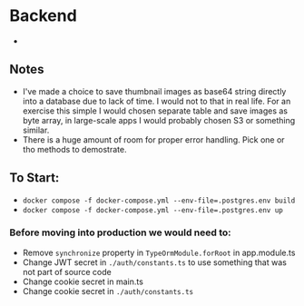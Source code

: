 # Backend
- 
## Notes
- I've made a choice to save thumbnail images as base64 string directly into a database due to lack of time. I would not to that in real life. For an exercise this simple I would chosen separate table and save images as byte array, in large-scale apps I would probably chosen S3 or something similar.
- There is a huge amount of room for proper error handling. Pick one or tho methods to demostrate.

## To Start:
- `docker compose -f docker-compose.yml --env-file=.postgres.env build`
- `docker compose -f docker-compose.yml --env-file=.postgres.env up`

### Before moving into production we would need to:
- Remove `synchronize` property in `TypeOrmModule.forRoot` in app.module.ts
- Change JWT secret in `./auth/constants.ts` to use something that was not part of source code
- Change cookie secret in main.ts
- Change cookie secret in `./auth/constants.ts`
